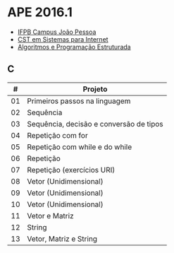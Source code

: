# APE 2016.1

- [IFPB Campus João Pessoa](http://www.ifpb.edu.br/campi/campi/joao-pessoa)
- [CST em Sistemas para Internet](http://www.ifpb.edu.br/campi/joao-pessoa/cursos/cursos-superiores-de-tecnologia/sistemas-para-internet)
- [Algoritmos e Programação Estruturada](http://ape.valeriacavalcanti.com.br)

## C

\# | Projeto
--- | ---
01 | Primeiros passos na linguagem
02 | Sequência
03 | Sequência, decisão e conversão de tipos
04 | Repetição com for
05 | Repetição com while e do while
06 | Repetição
07 | Repetição (exercícios URI)
08 | Vetor (Unidimensional)
09 | Vetor (Unidimensional)
10 | Vetor (Unidimensional)
11 | Vetor e Matriz
12 | String
13 | Vetor, Matriz e String
